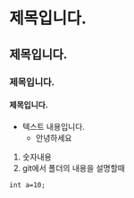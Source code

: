 # 제목입니다.
## 제목입니다.
### 제목입니다.
#### 제목입니다.
- 텍스트 내용입니다.
    -  안녕하세요
1. 숫자내용
2. git에서 폴더의 내용을 설명할때

```
int a=10;
```
